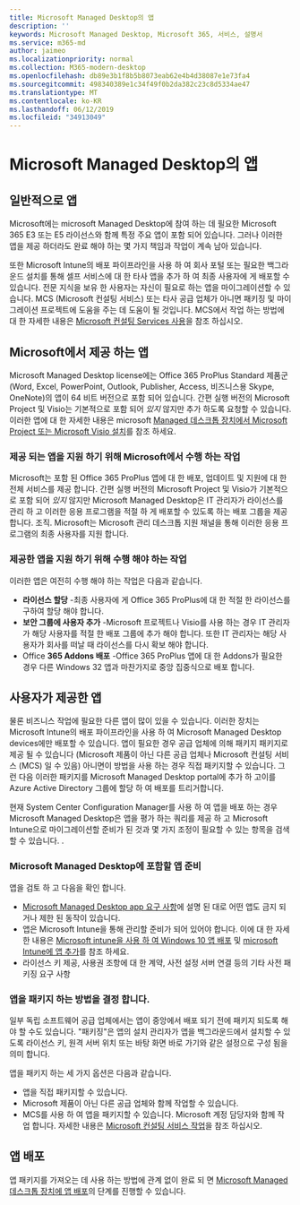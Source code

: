 ```yaml
---
title: Microsoft Managed Desktop의 앱
description: ''
keywords: Microsoft Managed Desktop, Microsoft 365, 서비스, 설명서
ms.service: m365-md
author: jaimeo
ms.localizationpriority: normal
ms.collection: M365-modern-desktop
ms.openlocfilehash: db89e3b1f8b5b8073eab62e4b4d38087e1e73fa4
ms.sourcegitcommit: 498340389e1c34f49f0b2da382c23c8d5334ae47
ms.translationtype: MT
ms.contentlocale: ko-KR
ms.lasthandoff: 06/12/2019
ms.locfileid: "34913049"
---
```

# <a name="apps-in-microsoft-managed-desktop"></a>Microsoft Managed Desktop의 앱

<!--This topic is the target for 2 "Learn more" links in the Admin Portal (aka.ms/app-overview;app-package); also target for link from Online resources (aka.ms/app-overviewmmd-app-prep) do not delete.-->

<!--Applications: supported/onboard/deployment -->
 
## <a name="apps-generally"></a>일반적으로 앱

Microsoft에는 microsoft Managed Desktop에 참여 하는 데 필요한 Microsoft 365 E3 또는 E5 라이선스와 함께 특정 주요 앱이 포함 되어 있습니다. 그러나 이러한 앱을 제공 하더라도 완료 해야 하는 몇 가지 책임과 작업이 계속 남아 있습니다.

또한 Microsoft Intune의 배포 파이프라인을 사용 하 여 회사 포털 또는 필요한 백그라운드 설치를 통해 셀프 서비스에 대 한 타사 앱을 추가 하 여 최종 사용자에 게 배포할 수 있습니다. 전문 지식을 보유 한 사용자는 자신이 필요로 하는 앱을 마이그레이션할 수 있습니다. MCS (Microsoft 컨설팅 서비스) 또는 타사 공급 업체가 아니면 패키징 및 마이그레이션 프로젝트에 도움을 주는 데 도움이 될 것입니다. MCS에서 작업 하는 방법에 대 한 자세한 내용은 [Microsoft 컨설팅 Services 사용](apps-MCS.md)을 참조 하십시오.


## <a name="apps-provided-by-microsoft"></a>Microsoft에서 제공 하는 앱

Microsoft Managed Desktop license에는 Office 365 ProPlus Standard 제품군 (Word, Excel, PowerPoint, Outlook, Publisher, Access, 비즈니스용 Skype, OneNote)의 앱이 64 비트 버전으로 포함 되어 있습니다. 간편 실행 버전의 Microsoft Project 및 Visio는 기본적으로 포함 되어 *있지* 않지만 추가 하도록 요청할 수 있습니다. 이러한 앱에 대 한 자세한 내용은 microsoft [Managed 데스크톱 장치에서 Microsoft Project 또는 Microsoft Visio 설치](../get-started/project-visio.md)를 참조 하세요.

### <a name="what-microsoft-does-to-support-the-apps-we-provide"></a>제공 되는 앱을 지원 하기 위해 Microsoft에서 수행 하는 작업

Microsoft는 포함 된 Office 365 ProPlus 앱에 대 한 배포, 업데이트 및 지원에 대 한 전체 서비스를 제공 합니다. 간편 실행 버전의 Microsoft Project 및 Visio가 기본적으로 포함 되어 *있지* 않지만 Microsoft Managed Desktop은 IT 관리자가 라이선스를 관리 하 고 이러한 응용 프로그램을 적절 하 게 배포할 수 있도록 하는 배포 그룹을 제공 합니다. 조직. Microsoft는 Microsoft 관리 데스크톱 지원 채널을 통해 이러한 응용 프로그램의 최종 사용자를 지원 합니다.

### <a name="what-you-need-to-do-to-support-the-apps-we-provide"></a>제공한 앱을 지원 하기 위해 수행 해야 하는 작업

이러한 앱은 여전히 수행 해야 하는 작업은 다음과 같습니다.

- **라이선스 할당** -최종 사용자에 게 Office 365 ProPlus에 대 한 적절 한 라이선스를 구하여 할당 해야 합니다.
- **보안 그룹에 사용자 추가** -Microsoft 프로젝트나 Visio를 사용 하는 경우 IT 관리자가 해당 사용자를 적절 한 배포 그룹에 추가 해야 합니다. 또한 IT 관리자는 해당 사용자가 회사를 떠날 때 라이선스를 다시 확보 해야 합니다.
- Office **365 Addons 배포** -Office 365 ProPlus 앱에 대 한 Addons가 필요한 경우 다른 Windows 32 앱과 마찬가지로 중앙 집중식으로 배포 합니다. 

## <a name="apps-you-provide"></a>사용자가 제공한 앱

물론 비즈니스 작업에 필요한 다른 앱이 많이 있을 수 있습니다. 이러한 장치는 Microsoft Intune의 배포 파이프라인을 사용 하 여 Microsoft Managed Desktop devices에만 배포할 수 있습니다. 앱이 필요한 경우 공급 업체에 의해 패키지 패키지로 제공 될 수 있습니다 (Microsoft 제품이 아닌 다른 공급 업체나 Microsoft 컨설팅 서비스 (MCS) 일 수 있음) 아니면이 방법을 사용 하는 경우 직접 패키지할 수 있습니다. 그런 다음 이러한 패키지를 Microsoft Managed Desktop portal에 추가 하 고이를 Azure Active Directory 그룹에 할당 하 여 배포를 트리거합니다. 

현재 System Center Configuration Manager를 사용 하 여 앱을 배포 하는 경우 Microsoft Managed Desktop은 앱을 평가 하는 쿼리를 제공 하 고 Microsoft Intune으로 마이그레이션할 준비가 된 것과 몇 가지 조정이 필요할 수 있는 항목을 검색할 수 있습니다. .


### <a name="preparing-your-own-apps-for-inclusion-in-microsoft-managed-desktop"></a>Microsoft Managed Desktop에 포함할 앱 준비
앱을 검토 하 고 다음을 확인 합니다.

- [Microsoft Managed Desktop app 요구 사항](https://aka.ms/app-req)에 설명 된 대로 어떤 앱도 금지 되거나 제한 된 동작이 있습니다.
- 앱은 Microsoft Intune을 통해 관리할 준비가 되어 있어야 합니다. 이에 대 한 자세한 내용은 [Microsoft intune을 사용 하 여 Windows 10 앱 배포](https://docs.microsoft.com/intune/apps-windows-10-app-deploy) 및 [microsoft Intune에 앱 추가](https://docs.microsoft.com/intune/apps-add)를 참조 하세요.
- 라이선스 키 제공, 사용권 조항에 대 한 계약, 사전 설정 서버 연결 등의 기타 사전 패키징 요구 사항

### <a name="decide-how-to-package-apps"></a>앱을 패키지 하는 방법을 결정 합니다.

일부 독립 소프트웨어 공급 업체에서는 앱이 중앙에서 배포 되기 전에 패키지 되도록 해야 할 수도 있습니다. "패키징"은 앱의 설치 관리자가 앱을 백그라운드에서 설치할 수 있도록 라이선스 키, 원격 서버 위치 또는 바탕 화면 바로 가기와 같은 설정으로 구성 됨을 의미 합니다.

앱을 패키지 하는 세 가지 옵션은 다음과 같습니다. 


- 앱을 직접 패키지할 수 있습니다.
- Microsoft 제품이 아닌 다른 공급 업체와 함께 작업할 수 있습니다.
- MCS를 사용 하 여 앱을 패키지할 수 있습니다. Microsoft 계정 담당자와 함께 작업 합니다. 자세한 내용은 [Microsoft 컨설팅 서비스 작업](apps-MCS.md)을 참조 하십시오.







## <a name="deploying-apps"></a>앱 배포

앱 패키지를 가져오는 데 사용 하는 방법에 관계 없이 완료 되 면 [Microsoft Managed 데스크톱 장치에 앱 배포](../get-started/deploy-apps.md)의 단계를 진행할 수 있습니다.


